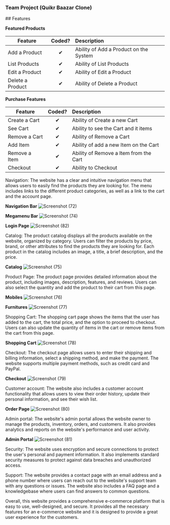 <h3>Team Project (Quikr Baazar Clone)</h3>
## Features

<b>Featured Products</b>

| Feature  |  Coded?       | Description  |
|----------|:-------------:|:-------------|
| Add a Product | &#10004; | Ability of Add a Product on the System |
| List Products | &#10004; | Ability of List Products |
| Edit a Product | &#10004; | Ability of Edit a Product |
| Delete a Product | &#10004; | Ability of Delete a Product |

<b>Purchase Features</b>

| Feature  |  Coded?       | Description  |
|----------|:-------------:|:-------------|
| Create a Cart | &#10004; | Ability of Create a new Cart |
| See Cart | &#10004; | Ability to see the Cart and it items |
| Remove a Cart | &#10004; | Ability of Remove a Cart |
| Add Item | &#10004; | Ability of add a new Item on the Cart |
| Remove a Item | &#10004; | Ability of Remove a Item from the Cart |
| Checkout | &#10004; | Ability to Checkout |


Navigation: The website has a clear and intuitive navigation menu that allows users to easily find the products they are looking for. The menu includes links to the different product categories, as well as a link to the cart and the account page.


**Navigation Bar**
![Screenshot (72)](https://user-images.githubusercontent.com/115489722/213989789-29c596a2-af1b-4521-9f6f-6d93121ab736.png)

**Megamenu Bar**
![Screenshot (74)](https://user-images.githubusercontent.com/115489722/213990663-75d68567-2ed8-43aa-bbdf-5eb2d2f89ebd.png)

**Login Page**
![Screenshot (82)](https://user-images.githubusercontent.com/115489722/213993030-4345c1fa-65bc-4b75-96cf-76309434fc61.png)

Catalog: The product catalog displays all the products available on the website, organized by category. Users can filter the products by price, brand, or other attributes to find the products they are looking for. Each product in the catalog includes an image, a title, a brief description, and the price.

**Catalog**
![Screenshot (75)](https://user-images.githubusercontent.com/115489722/213990546-86551185-9e6c-4c34-a8ae-53b1488010ed.png)

Product Page: The product page provides detailed information about the product, including images, description, features, and reviews. Users can also select the quantity and add the product to their cart from this page.

**Mobiles**
![Screenshot (76)](https://user-images.githubusercontent.com/115489722/213990981-dc3ee941-1b7c-4511-aa2c-cb9731744533.png)

**Furnitures**
![Screenshot (77)](https://user-images.githubusercontent.com/115489722/213991038-21daf442-9d6b-463e-9ac3-dc1d8886d569.png)

Shopping Cart: The shopping cart page shows the items that the user has added to the cart, the total price, and the option to proceed to checkout. Users can also update the quantity of items in the cart or remove items from the cart from this page.

**Shopping Cart**
![Screenshot (78)](https://user-images.githubusercontent.com/115489722/213991448-c2293932-698f-4f32-b322-bd4cfa7941df.png)

Checkout: The checkout page allows users to enter their shipping and billing information, select a shipping method, and make the payment. The website supports multiple payment methods, such as credit card and PayPal.

**Checkout**
![Screenshot (79)](https://user-images.githubusercontent.com/115489722/213991620-ea9d4eb3-bda8-4509-b51b-97228473d066.png)

Customer account: The website also includes a customer account functionality that allows users to view their order history, update their personal information, and see their wish list.

**Order Page**
![Screenshot (80)](https://user-images.githubusercontent.com/115489722/213991699-9aab3c5e-9aaf-4c2e-a553-75aeabf008f6.png)

Admin portal: The website's admin portal allows the website owner to manage the products, inventory, orders, and customers. It also provides analytics and reports on the website's performance and user activity.

**Admin Portal**
![Screenshot (81)](https://user-images.githubusercontent.com/115489722/213991733-91e11d34-5cea-43c1-be45-670e11072274.png)

Security: The website uses encryption and secure connections to protect the user's personal and payment information. It also implements standard security measures to protect against data breaches and unauthorized access.

Support: The website provides a contact page with an email address and a phone number where users can reach out to the website's support team with any questions or issues. The website also includes a FAQ page and a knowledgebase where users can find answers to common questions.

Overall, this website provides a comprehensive e-commerce platform that is easy to use, well-designed, and secure. It provides all the necessary features for an e-commerce website and it is designed to provide a great user experience for the customers.
